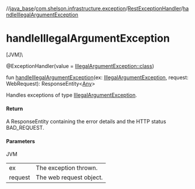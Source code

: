 //[java_base](../../../index.md)/[com.shelson.infrastructure.exception](../index.md)/[RestExceptionHandler](index.md)/[handleIllegalArgumentException](handle-illegal-argument-exception.md)

# handleIllegalArgumentException

[JVM]\

@ExceptionHandler(value = [IllegalArgumentException::class](https://docs.oracle.com/javase/8/docs/api/java/lang/IllegalArgumentException.html))

fun [handleIllegalArgumentException](handle-illegal-argument-exception.md)(ex: [IllegalArgumentException](https://docs.oracle.com/javase/8/docs/api/java/lang/IllegalArgumentException.html), request: WebRequest): ResponseEntity&lt;[Any](https://kotlinlang.org/api/latest/jvm/stdlib/kotlin/-any/index.html)&gt;

Handles exceptions of type [IllegalArgumentException](https://docs.oracle.com/javase/8/docs/api/java/lang/IllegalArgumentException.html).

#### Return

A ResponseEntity containing the error details and the HTTP status BAD_REQUEST.

#### Parameters

JVM

| | |
|---|---|
| ex | The exception thrown. |
| request | The web request object. |
